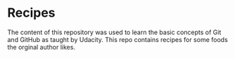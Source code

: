 # Recipes

The content of this repository was used to learn the basic concepts of Git and GitHub as taught by Udacity.  This repo contains recipes for some foods the orginal author likes.
